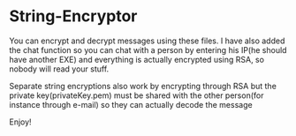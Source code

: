 # String-Encryptor
You can encrypt and decrypt messages using these files. I have also added the chat function so you can chat with a person by entering his IP(he should have another EXE) and everything is actually encrypted using RSA, so nobody will read your stuff. 

Separate string encryptions also work by encrypting through RSA but the private key(privateKey.pem) must be shared with the other person(for instance through e-mail) so they can actually decode the message

Enjoy!
